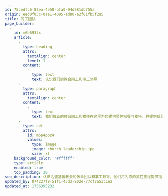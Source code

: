 ```yaml
---
id: 75cedfc6-82ea-4e50-bfa0-94d981db755a
origin: eed0f05c-0ae1-4085-ad80-a2f01fb5f2a5
title: 同工团队
page_builder:
  -
    id: m6b693tx
    article:
      -
        type: heading
        attrs:
          textAlign: center
          level: 1
        content:
          -
            type: text
            text: 认识我们的教会同工和事工领导
      -
        type: paragraph
        attrs:
          textAlign: center
        content:
          -
            type: text
            text: 我们敬业的教会同工和牧师在这里为您提供灵性指导与支持，并提供帮助您信仰旅程的资源。
      -
        type: set
        attrs:
          id: m6p4ppz4
          values:
            type: image
            image: church_leadership.jpg
            size: xl
    background_color: '#ffffff'
    type: article
    enabled: true
    top_padding: 30
seo_description: 认识活盛基督教会的敬业团队和事工领导，他们将为您的灵性旅程提供指导与支持。
updated_by: 074227f8-51f1-45d3-802e-77cf2a53c1e2
updated_at: 1756395232
---
```

